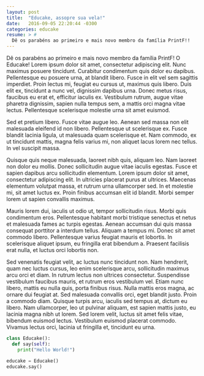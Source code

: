 ```yaml
---
layout: post
title:  "Educake, assopre sua vela!"
date:   2016-09-05 22:20:44 -0300
categories: educake
resume: > #
  Dê os parabéns ao primeiro e mais novo membro da família PrintF!!
---
```

Dê os parabéns ao primeiro e mais novo membro da família PrintF! O Educake!
Lorem ipsum dolor sit amet, consectetur adipiscing elit. Nunc maximus posuere tincidunt. Curabitur condimentum quis dolor eu dapibus. Pellentesque eu posuere urna, at blandit libero. Fusce in elit vel sem sagittis imperdiet. Proin lectus mi, feugiat eu cursus ut, maximus quis libero. Duis elit ex, tincidunt a nunc vel, dignissim dapibus urna. Donec metus risus, faucibus eu erat et, efficitur iaculis ex. Vestibulum rutrum, augue vitae pharetra dignissim, sapien nulla tempus sem, a mattis orci magna vitae lectus. Pellentesque scelerisque molestie urna sit amet euismod.

Sed et pretium libero. Fusce vitae augue leo. Aenean sed massa non elit malesuada eleifend id non libero. Pellentesque ut scelerisque ex. Fusce blandit lacinia ligula, ut malesuada quam scelerisque et. Nam commodo, ex ut tincidunt mattis, magna felis varius mi, non aliquet lacus lorem nec tellus. In vel suscipit massa.

Quisque quis neque malesuada, laoreet nibh quis, aliquam leo. Nam laoreet non dolor eu mollis. Donec sollicitudin augue vitae iaculis egestas. Fusce et sapien dapibus arcu sollicitudin elementum. Lorem ipsum dolor sit amet, consectetur adipiscing elit. In ultricies placerat purus at ultrices. Maecenas elementum volutpat massa, et rutrum urna ullamcorper sed. In et molestie mi, sit amet luctus ex. Proin finibus accumsan elit id blandit. Morbi semper lorem ut sapien convallis maximus.

Mauris lorem dui, iaculis ut odio ut, tempor sollicitudin risus. Morbi quis condimentum eros. Pellentesque habitant morbi tristique senectus et netus et malesuada fames ac turpis egestas. Aenean accumsan dui quis massa consequat porttitor a interdum tellus. Aliquam a tempus mi. Donec sit amet commodo libero. Pellentesque varius feugiat mauris et lobortis. In scelerisque aliquet ipsum, eu fringilla erat bibendum a. Praesent facilisis erat nulla, et luctus orci lobortis non.

Sed venenatis feugiat velit, ac luctus nunc tincidunt non. Nam hendrerit, quam nec luctus cursus, leo enim scelerisque arcu, sollicitudin maximus arcu orci et diam. In rutrum lectus non ultrices consectetur. Suspendisse vestibulum faucibus mauris, et rutrum eros vestibulum vel. Etiam nunc libero, mattis eu nulla quis, porta finibus risus. Nulla mattis eros magna, ac ornare dui feugiat at. Sed malesuada convallis orci, eget blandit justo. Proin a commodo diam. Quisque turpis arcu, iaculis sed tempus at, dictum eu libero. Nam ullamcorper, leo ut pulvinar aliquam, est sapien mattis justo, eu lacinia magna nibh ut lorem. Sed lorem velit, luctus sit amet felis vitae, bibendum euismod lectus. Vestibulum euismod placerat commodo. Vivamus lectus orci, lacinia ut fringilla et, tincidunt eu urna.


~~~ python
class Educake():
  def say(self):
    print("Hello World!")

educake = Educake()
educake.say()
~~~
